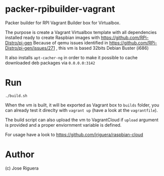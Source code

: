 # packer-rpibuilder-vagrant

Packer builder for RPI Vagrant Builder box for Virtualbox.

The purpose is create a Vagrant Virtualbox template with all dependencies installed ready to create Raspbian images with https://github.com/RPi-Distro/pi-gen
Because of qemu issues identified in https://github.com/RPi-Distro/pi-gen/issues/271 , this vm is based 32bits Debian Buster (i686)

It also installs `apt-cacher-ng` in order to make it possible to cache downloaded deb packages via `0.0.0.0:3142`

# Run

`./build.sh`

When the vm is built, it will be exported as Vagrant box to `builds` folder, 
you can already test it direclty with `vagrant up` (have a look at the `vagrantfile`).

The build script can also upload the vm to VagrantCloud if `upload` argument is provided
and a proper enviornment variable is defined.

For usage have a look to https://github.com/jriguera/raspbian-cloud 


# Author

(c) Jose Riguera



 
